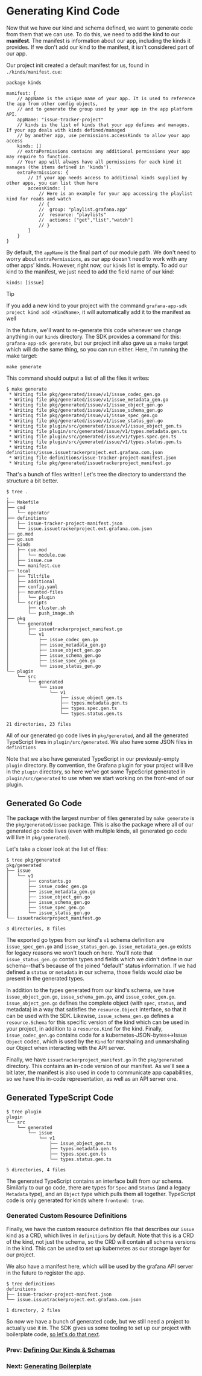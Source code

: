 # Generating Kind Code

Now that we have our kind and schema defined, we want to generate code from them that we can use. 
To do this, we need to add the kind to our **manifest**. The manifest is information about our app, 
including the kinds it provides. If we don't add our kind to the manifest, it isn't considered part of our app. 

Our project init created a default manifest for us, found in `./kinds/manifest.cue`:
```cue
package kinds

manifest: {
	// appName is the unique name of your app. It is used to reference the app from other config objects,
	// and to generate the group used by your app in the app platform API.
	appName: "issue-tracker-project"
	// kinds is the list of kinds that your app defines and manages. If your app deals with kinds defined/managed
	// by another app, use permissions.accessKinds to allow your app access
	kinds: []
	// extraPermissions contains any additional permissions your app may require to function.
	// Your app will always have all permissions for each kind it manages (the items defined in 'kinds').
	extraPermissions: {
		// If your app needs access to additional kinds supplied by other apps, you can list them here
		accessKinds: [
			// Here is an example for your app accessing the playlist kind for reads and watch
			// {
			//	group: "playlist.grafana.app"
			//	resource: "playlists"
			//	actions: ["get","list","watch"]
			// }
		]
	}
}
```

By default, the `appName` is the final part of our module path. We don't need to worry about `extraPermissions`, as our app doesn't need to work with any other apps' kinds. 
However, right now, our `kinds` list is empty. To add our kind to the manifest, we just need to add the field name of our kind:
```cue
kinds: [issue]
```

> [!TIP]
> If you add a new kind to your project with the command `grafana-app-sdk project kind add <KindName>`, it will automatically add it to the manifest as well

In the future, we'll want to re-generate this code whenever we change anything in our `kinds` directory. The SDK provides a command for this: `grafana-app-sdk generate`, but our project init also gave us a make target which will do the same thing, so you can run either. Here, I'm running the make target:
```shell
make generate
```
This command should output a list of all the files it writes:
```shell
$ make generate
 * Writing file pkg/generated/issue/v1/issue_codec_gen.go
 * Writing file pkg/generated/issue/v1/issue_metadata_gen.go
 * Writing file pkg/generated/issue/v1/issue_object_gen.go
 * Writing file pkg/generated/issue/v1/issue_schema_gen.go
 * Writing file pkg/generated/issue/v1/issue_spec_gen.go
 * Writing file pkg/generated/issue/v1/issue_status_gen.go
 * Writing file plugin/src/generated/issue/v1/issue_object_gen.ts
 * Writing file plugin/src/generated/issue/v1/types.metadata.gen.ts
 * Writing file plugin/src/generated/issue/v1/types.spec.gen.ts
 * Writing file plugin/src/generated/issue/v1/types.status.gen.ts
 * Writing file definitions/issue.issuetrackerproject.ext.grafana.com.json
 * Writing file definitions/issue-tracker-project-manifest.json
 * Writing file pkg/generated/issuetrackerproject_manifest.go
```
That's a bunch of files written! Let's tree the directory to understand the structure a bit better.
```shell
$ tree .
.
├── Makefile
├── cmd
│   └── operator
├── definitions
│   ├── issue-tracker-project-manifest.json
│   └── issue.issuetrackerproject.ext.grafana.com.json
├── go.mod
├── go.sum
├── kinds
│   ├── cue.mod
│   │   └── module.cue
│   ├── issue.cue
│   └── manifest.cue
├── local
│   ├── Tiltfile
│   ├── additional
│   ├── config.yaml
│   ├── mounted-files
│   │   └── plugin
│   └── scripts
│       ├── cluster.sh
│       └── push_image.sh
├── pkg
│   └── generated
│       ├── issuetrackerproject_manifest.go
│       └── v1
│           ├── issue_codec_gen.go
│           ├── issue_metadata_gen.go
│           ├── issue_object_gen.go
│           ├── issue_schema_gen.go
│           ├── issue_spec_gen.go
│           └── issue_status_gen.go
└── plugin
    └── src
        └── generated
            └── issue
                └── v1
                    ├── issue_object_gen.ts
                    ├── types.metadata.gen.ts
                    ├── types.spec.gen.ts
                    └── types.status.gen.ts

21 directories, 23 files
```

All of our generated go code lives in `pkg/generated`, and all the generated TypeScript lives in `plugin/src/generated`. 
We also have some JSON files in `definitions`

Note that we also have generated TypeScript in our previously-empty `plugin` directory. By convention, the Grafana plugin for your project will live in the `plugin` directory, so here we've got some TypeScript generated in `plugin/src/generated` to use when we start working on the front-end of our plugin.

## Generated Go Code

The package with the largest number of files generated by `make generate` is the `pkg/generated/issue` package. 
This is also the package where all of our generated go code lives (even with multiple kinds, all generated go code will live in `pkg/generated`). 

Let's take a closer look at the list of files:
```shell
$ tree pkg/generated
pkg/generated
├── issue
│   └── v1
│       ├── constants.go
│       ├── issue_codec_gen.go
│       ├── issue_metadata_gen.go
│       ├── issue_object_gen.go
│       ├── issue_schema_gen.go
│       ├── issue_spec_gen.go
│       └── issue_status_gen.go
└── issuetrackerproject_manifest.go

3 directories, 8 files
```

The exported go types from our kind's `v1` schema definition are `issue_spec_gen.go` and `issue_status_gen.go`. 
`issue_metadata_gen.go` exists for legacy reasons we won't touch on here. You'll note that `issue_status_gen.go` contain types and fields which we didn't define in our schema--that's because of the joined "default" status information. 
If we had defined a `status` or `metadata` in our schema, those fields would _also_ be present in the generated types.

In addition to the types generated from our kind's schema, we have `issue_object_gen.go`, `issue_schema_gen.go`, and `issue_codec_gen.go`. 
`issue_object_gen.go` defines the complete object (with `spec`, `status`, and metadata) in a way that satisfies the `resource.Object` interface, so that it can be used with the SDK. 
Likewise, `issue_schema_gen.go` defines a `resource.Schema` for this specific version of the kind which can be used in your project, 
in addition to a `resource.Kind` for the kind. Finally, `issue_codec_gen.go` contains code for a kubernetes-JSON-bytes<->Issue `Object` codec, 
which is used by the `Kind` for marshaling and unmarshaling our Object when interacting with the API server.

Finally, we have `issuetrackerproject_manifest.go` in the `pkg/generated` directory. This contains an in-code version of our manifest. 
As we'll see a bit later, the manifest is also used in code to communicate app capabilities, so we have this in-code representation, 
as well as an API server one.

## Generated TypeScript Code

```shell
$ tree plugin
plugin
└── src
    └── generated
        └── issue
            └── v1
                ├── issue_object_gen.ts
                ├── types.metadata.gen.ts
                ├── types.spec.gen.ts
                └── types.status.gen.ts

5 directories, 4 files
```

The generated TypeScript contains an interface built from our schema. 
Similarly to our go code, there are types for `Spec` and `Status` (and a legacy `Metadata` type), 
and an `Object` type which pulls them all together. TypeScript code is only generated for kinds where `frontend: true`.

### Generated Custom Resource Definitions

Finally, we have the custom resource definition file that describes our `issue` kind as a CRD, which lives in `definitions` by default. 
Note that this is a CRD of the kind, not just the schema, so the CRD will contain all schema versions in the kind. 
This can be used to set up kubernetes as our storage layer for our project.

We also have a manifest here, which will be used by the grafana API server in the future to register the app.

```shell
$ tree definitions
definitions
├── issue-tracker-project-manifest.json
└── issue.issuetrackerproject.ext.grafana.com.json

1 directory, 2 files
```

So now we have a bunch of generated code, but we still need a project to actually use it in. 
The SDK gives us some tooling to set up our project with boilerplate code, [so let's do that next](04-boilerplate.md).

### Prev: [Defining Our Kinds & Schemas](02-defining-our-kinds.md)
### Next: [Generating Boilerplate](04-boilerplate.md)